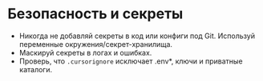 # Безопасность и секреты

- Никогда не добавляй секреты в код или конфиги под Git. Используй переменные окружения/секрет-хранилища.
- Маскируй секреты в логах и ошибках.
- Проверь, что `.cursorignore` исключает .env*, ключи и приватные каталоги.